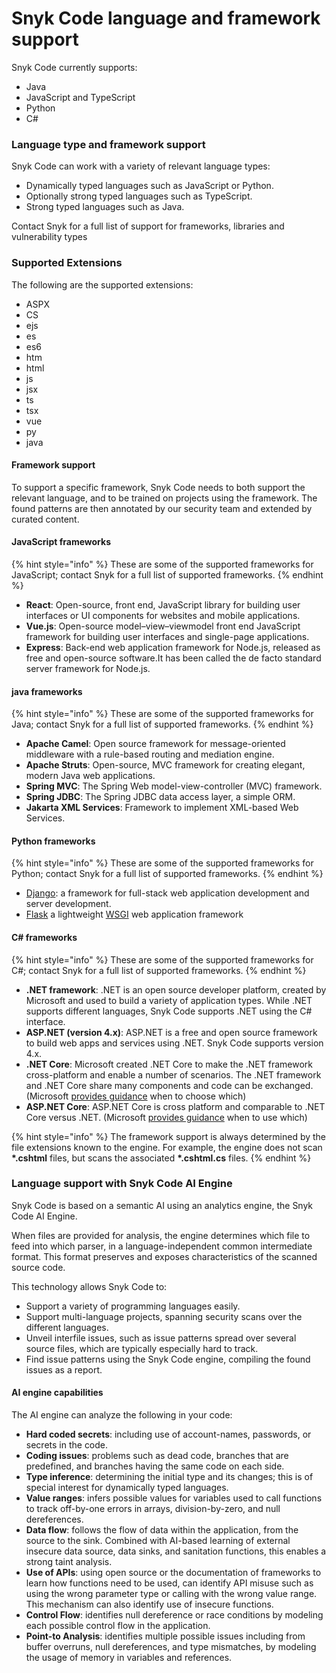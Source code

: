 # Snyk Code language and framework support

Snyk Code currently supports:

* Java
* JavaScript and TypeScript
* Python
* C\#

### Language type and framework support

Snyk Code can work with a variety of relevant language types:

* Dynamically typed languages such as JavaScript or Python.
* Optionally strong typed languages such as TypeScript.
* Strong typed languages such as Java.

Contact Snyk for a full list of support for frameworks, libraries and vulnerability types

### Supported Extensions

The following are the supported extensions:

* ASPX
* CS
* ejs
* es
* es6
* htm
* html
* js
* jsx
* ts
* tsx
* vue
* py
* java

#### Framework support

To support a specific framework, Snyk Code needs to both support the relevant language, and to be trained on projects using the framework. The found patterns are then annotated by our security team and extended by curated content.

#### JavaScript frameworks

{% hint style="info" %}
These are some of the supported frameworks for JavaScript; contact Snyk for a full list of supported frameworks.
{% endhint %}

* **React**: Open-source, front end, JavaScript library for building user interfaces or UI components for websites and mobile applications.
* **Vue.js**: Open-source model–view–viewmodel front end JavaScript framework for building user interfaces and single-page applications.
* **Express**: Back-end web application framework for Node.js, released as free and open-source software.It has been called the de facto standard server framework for Node.js.

#### java frameworks

{% hint style="info" %}
These are some of the supported frameworks for Java; contact Snyk for a full list of supported frameworks.
{% endhint %}

* **Apache Camel**: Open source framework for message-oriented middleware with a rule-based routing and mediation engine.
* **Apache Struts**: Open-source, MVC framework for creating elegant, modern Java web applications.
* **Spring MVC**: The Spring Web model-view-controller \(MVC\) framework.
* **Spring JDBC**: The Spring JDBC data access layer, a simple ORM.
* **Jakarta XML Services**: Framework to implement XML-based Web Services.

#### Python frameworks

{% hint style="info" %}
These are some of the supported frameworks for Python; contact Snyk for a full list of supported frameworks.
{% endhint %}

* [Django](https://www.djangoproject.com/): a framework for full-stack web application development and server development.
* [Flask](https://palletsprojects.com/p/flask/) a lightweight [WSGI](https://wsgi.readthedocs.io/) web application framework

#### C\# frameworks

{% hint style="info" %}
These are some of the supported frameworks for C\#; contact Snyk for a full list of supported frameworks.
{% endhint %}

* **.NET framework**: .NET is an open source developer platform, created by Microsoft and used to build a variety of application types. While .NET supports different languages, Snyk Code supports .NET using the C\# interface.
* **ASP.NET \(version 4.x\)**: ASP.NET is a free and open source framework to build web apps and services using .NET. Snyk Code supports version 4.x.
* **.NET Core**: Microsoft created .NET Core to make the .NET framework cross-platform and enable a number of scenarios. The .NET framework and .NET Core share many components and code can be exchanged. \(Microsoft [provides guidance](https://docs.microsoft.com/en-us/dotnet/standard/choosing-core-framework-server) when to choose which\)
* **ASP.NET Core**: ASP.NET Core is cross platform and comparable to .NET Core versus .NET. \(Microsoft [provides guidance](https://docs.microsoft.com/en-us/aspnet/core/fundamentals/choose-aspnet-framework) when to use which\)

{% hint style="info" %}
The framework support is always determined by the file extensions known to the engine. For example, the engine does not scan **\*.cshtml** files, but scans the associated **\*.cshtml.cs** files.
{% endhint %}

### Language support with Snyk Code AI Engine

Snyk Code is based on a semantic AI using an analytics engine, the Snyk Code AI Engine.

When files are provided for analysis, the engine determines which file to feed into which parser, in a language-independent common intermediate format. This format preserves and exposes characteristics of the scanned source code.

This technology allows Snyk Code to:

* Support a variety of programming languages easily.
* Support multi-language projects, spanning security scans over the different languages.
* Unveil interfile issues, such as issue patterns spread over several source files, which are typically especially hard to track.
* Find issue patterns using the Snyk Code engine, compiling the found issues as a report.

#### AI engine capabilities

The AI engine can analyze the following in your code:

* **Hard coded secrets**: including use of account-names, passwords, or secrets in the code. 
* **Coding issues**: problems such as dead code, branches that are predefined, and branches having the same code on each side.
* **Type inference**: determining the initial type and its changes; this is of special interest for dynamically typed languages.
* **Value ranges**: infers possible values for variables used to call functions to track off-by-one errors in arrays, division-by-zero, and null dereferences.
* **Data flow**: follows the flow of data within the application, from the source to the sink. Combined with AI-based learning of external insecure data source, data sinks, and sanitation functions, this enables a strong taint analysis.
* **Use of APIs**: using open source or the documentation of frameworks to learn how functions need to be used, can identify API misuse such as using the wrong parameter type or calling with the wrong value range. This mechanism can also identify use of insecure functions.
* **Control Flow**: identifies null dereference or race conditions by modeling each possible control flow in the application.
* **Point-to Analysis**: identifies multiple possible issues including from buffer overruns, null dereferences, and type mismatches, by modeling the usage of memory in variables and references.

